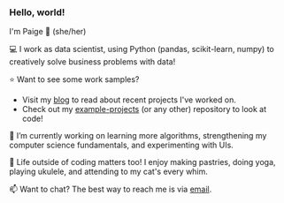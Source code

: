 ### Hello, world!

I'm Paige 👋 (she/her)

💻 I work as data scientist, using Python (pandas, scikit-learn, numpy) to creatively solve business problems with data!

⭐ Want to see some work samples?
* Visit my [blog](https://p-mckenzie.github.io/) to read about recent projects I've worked on.
* Check out my [example-projects](https://github.com/p-mckenzie/example-projects) (or any other) repository to look at code!

🌱 I’m currently working on learning more algorithms, strengthening my computer science fundamentals, and experimenting with UIs. 

🍩 Life outside of coding matters too! I enjoy making pastries, doing yoga, playing ukulele, and attending to my cat's every whim.

📫 Want to chat? The best way to reach me is via [email](mailto:paigemckenzie@utexas.edu).

